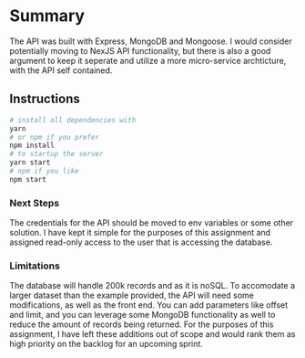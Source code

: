 # Summary

The API was built with Express, MongoDB and Mongoose. I would consider potentially moving to NexJS API functionality, but there is also a good argument to keep it seperate and utilize a more micro-service archticture, with the API self contained.

## Instructions

```bash
# install all dependencies with
yarn
# or npm if you prefer
npm install
# to startup the server
yarn start
# npm if you like
npm start
```

### Next Steps

The credentials for the API should be moved to env variables or some other solution. I have kept it simple for the purposes of this assignment and assigned read-only access to the user that is accessing the database.

### Limitations

The database will handle 200k records and as it is noSQL. To accomodate a larger dataset than the example provided, the API will need some modifications, as well as the front end. You can add parameters like offset and limit, and you can leverage some MongoDB functionality as well to reduce the amount of records being returned. For the purposes of this assignment, I have left these additions out of scope and would rank them as high priority on the backlog for an upcoming sprint.
